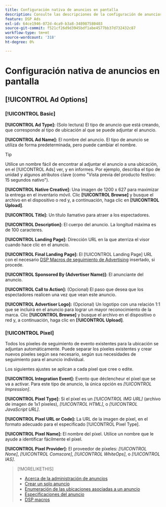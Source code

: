 ```yaml
---
title: Configuración nativa de anuncios en pantalla
description: Consulte las descripciones de la configuración de anuncios disponibles para los anuncios en pantalla nativos.
feature: DSP Ads
exl-id: 64ce1946-072d-4ca9-b3a8-348987580403
source-git-commit: f521cf26d9d3945bdf1abe4577bb37d732432c87
workflow-type: tm+mt
source-wordcount: '318'
ht-degree: 0%

---
```


# Configuración nativa de anuncios en pantalla

## [!UICONTROL Ad Options]

### [!UICONTROL Basic]

**[!UICONTROL Ad Type]:** (Solo lectura) El tipo de anuncio que está creando, que corresponde al tipo de ubicación al que se puede adjuntar el anuncio.

**[!UICONTROL Ad Name]:** El nombre del anuncio. El tipo de anuncio se utiliza de forma predeterminada, pero puede cambiar el nombre.

>[!TIP]
>
> Utilice un nombre fácil de encontrar al adjuntar el anuncio a una ubicación, en el [!UICONTROL Ads] ver, y en informes. Por ejemplo, describa el tipo de unidad y algunos atributos clave (como &quot;Vista previa del producto festivo: 15 segundos nativo&quot;).

**[!UICONTROL Native Creative]:** Una imagen de 1200 x 627 para maximizar la entrega en el inventario móvil. Clic **[!UICONTROL Browse]** y busque el archivo en el dispositivo o red y, a continuación, haga clic en **[!UICONTROL Upload]**.

**[!UICONTROL Title]:** Un título llamativo para atraer a los espectadores.

**[!UICONTROL Description]:** El cuerpo del anuncio. La longitud máxima es de 100 caracteres.

**[!UICONTROL Landing Page]:** Dirección URL en la que aterriza el visor cuando hace clic en el anuncio.

**[!UICONTROL Final Landing Page]:** El [!UICONTROL Landing Page] URL con el necesario [DSP Macros de seguimiento de Advertising](/help/dsp/campaign-management/macros.md) insertado, si procede.

**[!UICONTROL Sponsored By (Advertiser Name)]:** El anunciante del anuncio.

**[!UICONTROL Call to Action]:** (Opcional) El paso que desea que los espectadores realicen una vez que vean este anuncio.

**[!UICONTROL Advertiser Logo]:** (Opcional) Un logotipo con una relación 1:1 que se incluirá en el anuncio para lograr un mayor reconocimiento de la marca. Clic **[!UICONTROL Browse]** y busque el archivo en el dispositivo o red y, a continuación, haga clic en **[!UICONTROL Upload]**.

### [!UICONTROL Pixel]

Todos los píxeles de seguimiento de evento existentes para la ubicación se adjuntan automáticamente. Puede separar los píxeles existentes y crear nuevos píxeles según sea necesario, según sus necesidades de seguimiento para el anuncio individual.

Los siguientes ajustes se aplican a cada píxel que cree o edite.

**[!UICONTROL Integration Event]:** Evento que déclencheur el píxel que se va a activar. Para este tipo de anuncio, la única opción es *[!UICONTROL Impression]*.

**[!UICONTROL Pixel Type]:** Si el píxel es un *[!UICONTROL IMG URL]* (archivo de imagen de 1x1 píxeles), *[!UICONTROL HTML]*, o *[!UICONTROL JavaScript URL]*.

**[!UICONTROL Pixel URL or Code]:** La URL de la imagen de píxel, en el formato adecuado para el especificado [!UICONTROL Pixel Type].

**[!UICONTROL Pixel Name]:** El nombre del píxel. Utilice un nombre que le ayude a identificar fácilmente el píxel.

**[!UICONTROL Pixel Provider]:** El proveedor de píxeles: *[!UICONTROL None]*, *[!UICONTROL Comscore]*, *[!UICONTROL WhiteOps]*, o *[!UICONTROL IAS]*.

>[!MORELIKETHIS]
>
>* [Acerca de la administración de anuncios](ad-about.md)
>* [Crear un solo anuncio](ad-create.md)
>* [Enumeración de las ubicaciones asociadas a un anuncio](/help/dsp/campaign-management/ads/ad-list-placements.md)
>* [Especificaciones del anuncio](ad-specs.md)
>* [DSP macros](/help/dsp/campaign-management/macros.md)
